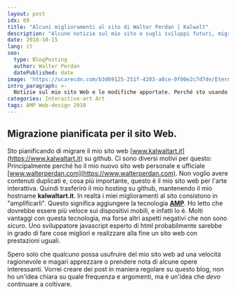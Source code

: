 ```yaml
---
layout: post
idx: 09
title: "Alcuni miglioramenti al sito di Walter Perdan | Kalwalt"
description: "Alcune notizie sul mio sito e sugli sviluppi futuri, migrazione dell'hosting e altre cose. Passare ad AMP e nuovi piani per il futuro di www.kalwaltart.it vecchio sito web di Walter Perdan."
date: 2018-10-15
lang: it
seo:
  type: BlogPosting
  author: Walter Perdan
  datePublished: date
image: 'https://ucarecdn.com/b3d69125-251f-4203-a8ce-0f00e2c7d7de/Eterno_dilemma_abstract_painting_kalwalt.jpg'
intro_paragraph: >-
  Notizie sul mio sito Web e le modifiche apportate. Perché sto usando la tecnologia AMP ...
categories: Interactive-art Art
tags: AMP Web-design 2018
---
```

## Migrazione pianificata per il sito Web.

Sto pianificando di migrare il mio sito web [www.kalwaltart.it](https://www.kalwaltart.it) su github. Ci sono diversi motivi per questo: Principalmente perché ho il mio nuovo sito web personale e ufficiale [www.walterperdan.com](https://www.walterperdan.com). Non voglio avere contenuti duplicati e, cosa più importante, questo è il mio sito web per l'arte interattiva. Quindi trasferirò il mio hosting su github, mantenendo il mio hostname **kalwaltart.it**. In realtà i miei miglioramenti al sito consistono in "amplificarli". Questo significa aggiungere la tecnologia **[AMP](https://www.ampproject.org/it/)**. Ho letto che dovrebbe essere più veloce sui dispositivi mobili, e infatti lo è. Molti vantaggi con questa tecnologia, ma forse altri aspetti negativi che non sono sicuro. Uno sviluppatore javascript esperto di html probabilmente sarebbe in grado di fare cose migliori e realizzare alla fine un sito web con prestazioni uguali.

Spero solo che qualcuno possa usufruire del mio sito web ad una velocità ragionevole e magari apprezzare o prendere nota di alcune opere interessanti.
Vorrei creare dei post in maniera regolare su questo blog, non ho un'idea chiara su quale frequenza e argomenti, ma è un'idea che _devo_ continuare a coltivare.
